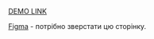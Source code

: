 [DEMO LINK](https://zarva6596.github.io/Webtune/)

[Figma](https://www.figma.com/file/GDeF3RfdSXAYTVdNSb0SLV/ESSENTIAL-TEST?node-id=0%3A1) - потрібно зверстати цю
сторінку.


